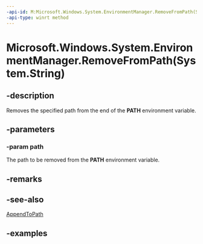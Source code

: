 ```yaml
---
-api-id: M:Microsoft.Windows.System.EnvironmentManager.RemoveFromPath(System.String)
-api-type: winrt method
---
```


# Microsoft.Windows.System.EnvironmentManager.RemoveFromPath(System.String)

<!--
public void RemoveFromPath (string path);
-->

## -description

Removes the specified path from the end of the **PATH** environment variable.

## -parameters

### -param path

The path to be removed from the **PATH** environment variable.

## -remarks

## -see-also

[AppendToPath](environmentmanager_appendtopath_423280202.md)

## -examples
